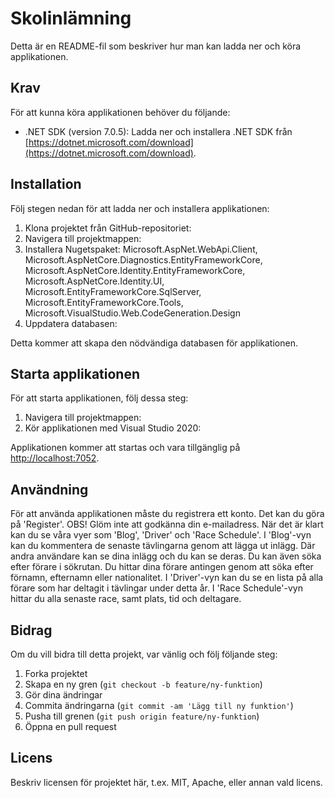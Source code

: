 # Skolinlämning

Detta är en README-fil som beskriver hur man kan ladda ner och köra applikationen.

## Krav

För att kunna köra applikationen behöver du följande:

- .NET SDK (version 7.0.5): Ladda ner och installera .NET SDK från [https://dotnet.microsoft.com/download](https://dotnet.microsoft.com/download).

## Installation

Följ stegen nedan för att ladda ner och installera applikationen:

1. Klona projektet från GitHub-repositoriet:
2. Navigera till projektmappen:
4. Installera Nugetspaket: Microsoft.AspNet.WebApi.Client, Microsoft.AspNetCore.Diagnostics.EntityFrameworkCore,
Microsoft.AspNetCore.Identity.EntityFrameworkCore, Microsoft.AspNetCore.Identity.UI, Microsoft.EntityFrameworkCore.SqlServer, 
Microsoft.EntityFrameworkCore.Tools, Microsoft.VisualStudio.Web.CodeGeneration.Design
3. Uppdatera databasen:

Detta kommer att skapa den nödvändiga databasen för applikationen.

## Starta applikationen

För att starta applikationen, följ dessa steg:

1. Navigera till projektmappen:
2. Kör applikationen med Visual Studio 2020:


Applikationen kommer att startas och vara tillgänglig på [http://localhost:7052](http://localhost:7052).

## Användning

För att använda applikationen måste du registrera ett konto. Det kan du göra på 'Register'. OBS! Glöm inte att godkänna din e-mailadress. När det är klart kan du se våra vyer som 'Blog', 'Driver' och 'Race Schedule'.
I 'Blog'-vyn kan du kommentera de senaste tävlingarna genom att lägga ut inlägg. Där andra användare kan se dina inlägg och du kan se deras. Du kan även söka efter förare i sökrutan. Du hittar dina förare antingen genom att söka efter förnamn, efternamn eller nationalitet.
I 'Driver'-vyn kan du se en lista på alla förare som har deltagit i tävlingar under detta år.
I 'Race Schedule'-vyn hittar du alla senaste race, samt plats, tid och deltagare.

## Bidrag

Om du vill bidra till detta projekt, var vänlig och följ följande steg:

1. Forka projektet
2. Skapa en ny gren (`git checkout -b feature/ny-funktion`)
3. Gör dina ändringar
4. Commita ändringarna (`git commit -am 'Lägg till ny funktion'`)
5. Pusha till grenen (`git push origin feature/ny-funktion`)
6. Öppna en pull request

## Licens

Beskriv licensen för projektet här, t.ex. MIT, Apache, eller annan vald licens.

